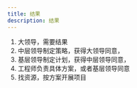 ```yaml
---
title: 结果
description: 结果
---
```


1. 大领导，需要结果
2. 中层领导制定策略，获得大领导同意，
3. 基层领导制定计划，获得中层领导同意，
4. 工程师负责具体方案，或者基层领导同意
5. 找资源，按方案开展项目
